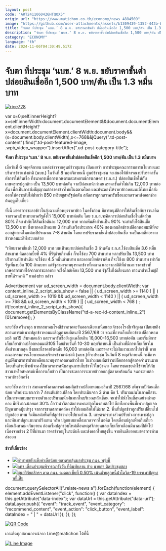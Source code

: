 ```yaml
---
layout: post
code: "ART2411060426HTQOX5"
origin_url: "https://www.matichon.co.th/economy/news_4884509"
image: "https://github.com/user-attachments/assets/b1309439-1352-442b-b0d1-8d9ad8f751ae"
title: "จับตา ที่ประชุม ‘นบข.’ 8 พ.ย. ขยับราคาขั้นต่ำ ปล่อยสินเชื่ออีก 1,500 บาท/ตัน เป็น 1.3 หมื่นบาท"
description: "จับตา ที่ประชุม 'นบข.' 8 พ.ย. ขยับราคาขั้นต่ำปล่อยสินเชื่ออีก 1,500 บาท/ตัน เป็น 1.3 หมื่นบาท"
category: "ECONOMY"
language: "th"
date: 2024-11-06T04:30:49.517Z
---
```


# จับตา ที่ประชุม ‘นบข.’ 8 พ.ย. ขยับราคาขั้นต่ำ ปล่อยสินเชื่ออีก 1,500 บาท/ตัน เป็น 1.3 หมื่นบาท

[![](https://www.matichon.co.th/wp-content/uploads/2024/11/rice728.jpg "rice728")](https://www.matichon.co.th/wp-content/uploads/2024/11/rice728.jpg)

var x=0;self.innerHeight?x=self.innerWidth:document.documentElement&&document.documentElement.clientHeight?x=document.documentElement.clientWidth:document.body&&(x=document.body.clientWidth),x<=768&&jQuery(".td-post-content").find(".td-post-featured-image, .wpb\_video\_wrapper").insertAfter(".ud-post-category-title");

**จับตา ที่ประชุม ‘นบข.’ 8 พ.ย. ขยับราคาขั้นต่ำปล่อยสินเชื่ออีก 1,500 บาท/ตัน เป็น 1.3 หมื่นบาท**

เมื่อวันที่ 6 พฤศจิกายน แหล่งข่าวจากศูนย์ข้าวชุมชน เปิดเผยว่า การประชุมคณะกรรมการนโยบายและบริหารข้าวแห่งชาติ (นบข.) ในวันที่ 8 พฤศจิกายนนี้ ศูนย์ข้าวชุมชน จะเสนอให้พิจารณาปรับราคาขั้นต่ำการให้สินเชื่อ ที่ธนาคารเพื่อการเกษตรและสหกรณ์การเกษตร (ธ.ก.ส.) ปล่อยสินเชื่อให้กับเกษตรกรปลูกข้าว เป็น 13,500 บาทต่อตัน จากปีก่อนหน้ากำหนดราคาขั้นต่ำไม่เกิน 12,000 บาทต่อตัน เพื่อเป็นการส่งสัญญาณต่อราคาข้าวไทยในตลาดโลก และประคองให้ราคาข้าวหอมมะลิไทยเพื่อส่งออกให้คงระดับไม่ต่ำกว่า 850 เหรียญสหรัฐต่อตัน สกัดการถูกกดราคารับซื้อและกดราคาส่งออกช่วงต้นฤดูเก็บเกี่ยว

ทั้งนี้ มาตรการชะลอข้าวในยุ้งฉางเพื่อพยุงราคาข้าว ในครั้งก่อน มีการอนุมัติการให้สินเชื่อกับชาวนาคิดจากราคาเป้าหมายภาครัฐตั้งไว้ 15,000 บาทต่อตัน โดย ธ.ก.ส.จะคิดการปล่อยสินเชื่อในสัดส่วน 80% ก็จะเท่ากับได้สินเชื่อตันละ 12,000 บาท หากเพิ่มสัดส่วนเป็น 90% จะเท่ากับได้สินเชื่อ 13,500 บาท ซึ่งหากคงเป้าหมาย 3 ล้านตันหรือประมาณ 40% ของผลผลิตข้าวเปลือกหอมมะลิที่จะออกสู่ตลาดในแต่ละปีประมาณ 7-8 ล้านตัน โดยการปรับราคาขั้นต่ำปล่อยสินเชื่อ จะเป็นผลดีต่อราคาข้าวหอมมะลิทั้งระบบด้วย

“เทียบราคาขั้นต่ำ 12,000 บาท บนเป้าหมายปล่อยสินเชื่อ 3 ล้านตัน ธ.ก.ส.ใช้งบสินเชื่อ 3.6 หมื่นล้านบาท คิดดอกเบี้ยที่ 4% ที่รัฐช่วยกึ่งหนึ่ง ก็จะใช้งบ 700 ล้านบาท หากปรับเป็น 13,500 บาท ปริมาณเป้าเท่าเดิม จะใช้งบ 4.5 หมื่นล้านบาท และดอกเบี้ยอัตราเดิม ก็จะใช้งบ 800 ล้านบาท เท่ากับรัฐเพิ่มงบอีก 100 ล้านบาท แต่รัฐสามารถพยุงราคาข้าวทั้งตลาด และจากสถิติที่ผ่านมา ราคาข้าวที่เกษตรกรขายได้จากการชะลอขาย จะได้ใกล้เคียง 13,500 บาท รัฐก็ไม่ได้เสี่ยงมาก ชาวนาส่วนใหญ่ก็ขายได้ราคาดี ” แหล่งข่าว กล่าว

Advertisement var ud\_screen\_width = document.body.clientWidth; var content\_inline\_2\_script\_ads\_show = false || ( ud\_screen\_width >= 1140 ) || ( ud\_screen\_width >= 1019 && ud\_screen\_width < 1140 ) || ( ud\_screen\_width >= 768 && ud\_screen\_width < 1019 ) || ( ud\_screen\_width < 768 ) ; if(!content\_inline\_2\_script\_ads\_show){ document.getElementsByClassName("td-a-rec-id-content\_inline\_2")\[0\].remove(); }

นายวิชัย ศรีนวกุล นายกสมาคมโรงสีข้าวภาคตะวันออกเฉียงเหนือและเจ้าของโรงสีเจริญผล เปิดเผยถึงสถานการณ์เพาะปลูกข้าวหอมมะลิฤดูกาลผลิตนาปี 2567/68 ว่า ขณะที่การเก็บเกี่ยวข้าวเปลือกหอมมะลิ กข15 เริ่มหมดแล้ว และราคารับซื้อยังสูงเฉลี่ยเกิน 16,000-16,500 บาทต่อตัน และเริ่มมีการเก็บเกี่ยวข้าวเปลือกหอมมะลิ105 โดยช่วยวันที่ 10-30 พฤศจิกายนนี้ เป็นช่วงที่มีการเก็บเกี่ยวในสัดส่วนมากสุด ซึ่งขณะนี้ราคายังเฉลี่ย 16,000 บาทต่อตัน และราคาจะไม่ผันผวนมากไปกว่านี้ หากคณะกรรมการนโยบายและบริหารข้าวแห่งชาติ (นบข.)ที่จะประชุม ในวันที่ 8 พฤศจิกายนนี้ จะมีการอนุมัติมาตรการช่วยเหลือและพยุงราคาตลาดข้าวไทย ในช่วงผลผลิตข้าวเปลือกออกสู่ตลาดจำนวนมาก โดยเห็นด้วยที่จะมีจะคงใช้มาตรการสนับสนุนการเก็บข้าวไว้ในยุ้งฉาง โดยการชดเชยค่าใช้จ่ายให้กับชาวนาหรือสหกรณ์เพื่อการเก็บข้าว เป็นการชะลอการระบายข้าวออกสู่ตลาดพร้อมกัน จนกระทบต่อราคาข้าวอีกครั้ง

นายวิชัย กล่าวว่า สมาคมฯยังคาดการณ์ผลผลิตข้าวเปลือกหอมมะลินาปี 2567/68 เพิ่มจากปีก่อนเล็กน้อย หรือประมาณกว่า 7 ล้านตันข้าวเปลือก โดยประเมินจาก 3 ด้าน คือ 1. ปริมาณฝนในภาคอีสาน เป็นการตกแบบกระจายตัวและปริมาณน้ำฝนมากในบริเวณหลังเขื่อน จนทำให้น้ำในเขื่อนอย่างลำตะคอง มีปริมาณน้อยแค่ 30% ถือว่าน่าวิตกต่อการเพาะปลูกในรอบต่อไป อีกทั้งบางพื้นที่เพาะปลูกเจอปัญหาขาดปุ๋ยบำรุง จากการขาดสภาพคล่อง ทำให้ผลผลิตไม่ได้มาก 2. พื้นที่ปลูกข้าวถูกปรับเปลี่ยนไปปลูกอ้อย แทน จึงมีผลต่อพื้นที่ปลูกข้าวหายไปบางส่วน 3. เกษตรกรบางส่วนปรับช่วงการเพาะปลูก และหันมาปลูกแบบนาปรังแทน หรือ ปลูกแบบเหลื่่อมเวลาจากในอดีต โดยเลื่อนปลูกเพื่อเก็บเกี่ยวเดือนสิงหาคม-กันยายน ก่อนเริ่มปลูกรอบใหม่เดือนพฤศจิกายนและเก็บเกี่ยวเดือนมีนาคมปีถัดไป เนื่องจากช่วง 2 ปีที่ผ่านมา ราคาข้าวอยู่ในระดับดี และส่งออกไทยสูงขึ้น จากอินเดียออกมาตรการห้ามส่งออก

#### ข่าวที่เกี่ยวข้อง

*   [![](https://www.matichon.co.th/wp-content/uploads/2023/11/ปก-บาท-1-2.jpg)ค่าบาทขยับแข็งค่าเล็กน้อย ตลาดรอลุ้นผลประชุม กนง. พรุ่งนี้](https://www.matichon.co.th/economy/news_4304316)
*   [![](https://www.matichon.co.th/wp-content/uploads/2023/02/22-70.jpg)คทช.เลื่อนประชุมพิจารณารังวัด ที่ดินทับลาน อ้าง นายกฯ ติดประชุมสภา](https://www.matichon.co.th/news-monitor/news_3826858)
*   [![](https://www.matichon.co.th/wp-content/uploads/2020/09/คงดอกเบี้ย.jpg)ศูนย์วิจัยกสิกรฯ คาด กนง. คงดอกเบี้ยที่ 0.50% เน้นช่วยลูกหนี้ฝ่าโควิด-19 บรรเทาปัญหาหนี้เสีย](https://www.matichon.co.th/economy/news_2360057)

document.querySelectorAll(".relate-news a").forEach(function(element) { element.addEventListener("click", function() { var dataIndex = this.getAttribute("data-index"); var dataUrl = this.getAttribute("data-url"); dataLayer.push({ "event": "track\_event", "event\_category": "recommend\_content", "event\_action": "click\_button", "event\_label": dataIndex + " | " + dataUrl }); }); });

[![QR Code](https://www.matichon.co.th/wp-content/uploads/2023/07/wob1371z.jpg)](https://lin.ee/ht0nDxX)

เกาะติดทุกสถานการณ์จาก Line@matichon ได้ที่นี่

[![Line Image](https://www.matichon.co.th/wp-content/uploads/2023/07/th.png)](https://lin.ee/ht0nDxX)